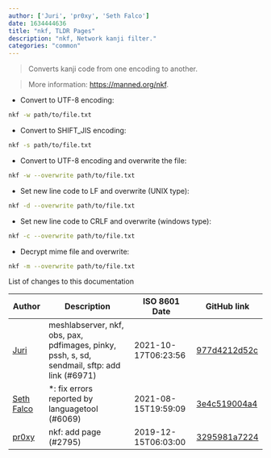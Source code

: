 ```yaml
---
author: ['Juri', 'pr0xy', 'Seth Falco']
date: 1634444636
title: "nkf, TLDR Pages"
description: "nkf, Network kanji filter."
categories: "common"
---
```

> Converts kanji code from one encoding to another.

> More information: <https://manned.org/nkf>.

- Convert to UTF-8 encoding:

```bash
nkf -w path/to/file.txt
```

- Convert to SHIFT_JIS encoding:

```bash
nkf -s path/to/file.txt
```

- Convert to UTF-8 encoding and overwrite the file:

```bash
nkf -w --overwrite path/to/file.txt
```

- Set new line code to LF and overwrite (UNIX type):

```bash
nkf -d --overwrite path/to/file.txt
```

- Set new line code to CRLF and overwrite (windows type):

```bash
nkf -c --overwrite path/to/file.txt
```

- Decrypt mime file and overwrite:

```bash
nkf -m --overwrite path/to/file.txt
```
List of changes to this documentation


Author | Description | ISO 8601 Date | GitHub link
------|-----|-----|-----
[Juri](mailto:juri.dispan@posteo.net) | meshlabserver, nkf, obs, pax, pdfimages, pinky, pssh, s, sd, sendmail, sftp: add link (#6971) | 2021-10-17T06:23:56 | [977d4212d52c](https://github.com/tldr-pages/tldr/commit/977d4212d52c031de053f549d819b8b0e18ce184)
[Seth Falco](mailto:seth@falco.fun) | *: fix errors reported by languagetool (#6069) | 2021-08-15T19:59:09 | [3e4c519004a4](https://github.com/tldr-pages/tldr/commit/3e4c519004a471c861cdc609fd7239ee3355671c)
[pr0xy](mailto:42575435+pr0xy-t@users.noreply.github.com) | nkf: add page (#2795) | 2019-12-15T06:03:00 | [3295981a7224](https://github.com/tldr-pages/tldr/commit/3295981a722453c95d639e1ef601c1bea513606f)

